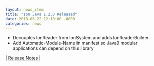 ```yaml
---
layout: news_item
title: "Ion Java 1.2.0 Released"
date: 2018-06-22 12:10:00 -0800
categories: news
---
```

* Decouples IonReader from IonSystem and adds IonReaderBuilder
* Add Automatic-Module-Name in manifest so Java9 modular applications can depend on this library

| [Release Notes](https://github.com/amzn/ion-java/releases/tag/v1.2.0) |